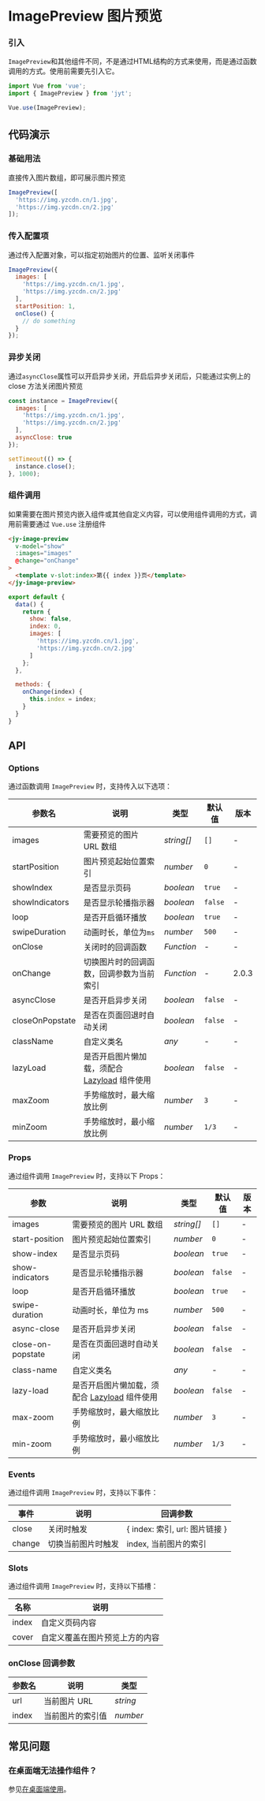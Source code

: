 # ImagePreview 图片预览

### 引入

`ImagePreview`和其他组件不同，不是通过HTML结构的方式来使用，而是通过函数调用的方式。使用前需要先引入它。

```js
import Vue from 'vue';
import { ImagePreview } from 'jyt';

Vue.use(ImagePreview);
```

## 代码演示

### 基础用法

直接传入图片数组，即可展示图片预览

```javascript
ImagePreview([
  'https://img.yzcdn.cn/1.jpg',
  'https://img.yzcdn.cn/2.jpg'
]);
```

### 传入配置项

通过传入配置对象，可以指定初始图片的位置、监听关闭事件

```javascript
ImagePreview({
  images: [
    'https://img.yzcdn.cn/1.jpg',
    'https://img.yzcdn.cn/2.jpg'
  ],
  startPosition: 1,
  onClose() {
    // do something
  }
});
```

### 异步关闭

通过`asyncClose`属性可以开启异步关闭，开启后异步关闭后，只能通过实例上的 close 方法关闭图片预览

```javascript
const instance = ImagePreview({
  images: [
    'https://img.yzcdn.cn/1.jpg',
    'https://img.yzcdn.cn/2.jpg'
  ],
  asyncClose: true
});

setTimeout(() => {
  instance.close();
}, 1000);
```

### 组件调用

如果需要在图片预览内嵌入组件或其他自定义内容，可以使用组件调用的方式，调用前需要通过 `Vue.use` 注册组件

```html
<jy-image-preview
  v-model="show"
  :images="images"
  @change="onChange"
>
  <template v-slot:index>第{{ index }}页</template>
</jy-image-preview>
```

```js
export default {
  data() {
    return {
      show: false,
      index: 0,
      images: [
        'https://img.yzcdn.cn/1.jpg',
        'https://img.yzcdn.cn/2.jpg'
      ]
    };
  },

  methods: {
    onChange(index) {
      this.index = index;
    }
  }
}
```

## API

### Options

通过函数调用 `ImagePreview` 时，支持传入以下选项：

| 参数名 | 说明 | 类型 | 默认值 | 版本 |
|------|------|------|------|------|
| images | 需要预览的图片 URL 数组 | *string[]* | `[]` | - |
| startPosition | 图片预览起始位置索引 | *number* | `0` | - |
| showIndex | 是否显示页码 | *boolean* | `true` | - |
| showIndicators | 是否显示轮播指示器 | *boolean* | `false` | - |
| loop | 是否开启循环播放 | *boolean* | `true` | - |
| swipeDuration | 动画时长，单位为`ms` | *number* | `500` | - |
| onClose | 关闭时的回调函数 | *Function* | - | - |
| onChange | 切换图片时的回调函数，回调参数为当前索引 | *Function* | - | 2.0.3 |
| asyncClose | 是否开启异步关闭 | *boolean* | `false` | - |
| closeOnPopstate | 是否在页面回退时自动关闭 | *boolean* | `false` | - |
| className | 自定义类名 | *any* | - | - |
| lazyLoad | 是否开启图片懒加载，须配合 [Lazyload](#/zh-CN/lazyload) 组件使用 | *boolean* | `false` | - |
| maxZoom | 手势缩放时，最大缩放比例 | *number* | `3` | - |
| minZoom | 手势缩放时，最小缩放比例 | *number* | `1/3` | - |

### Props

通过组件调用 `ImagePreview` 时，支持以下 Props：

| 参数 | 说明 | 类型 | 默认值 | 版本 |
|------|------|------|------|------|
| images | 需要预览的图片 URL 数组 | *string[]* | `[]` | - |
| start-position | 图片预览起始位置索引 | *number* | `0` | - |
| show-index | 是否显示页码 | *boolean* | `true` | - |
| show-indicators | 是否显示轮播指示器 | *boolean* | `false` | - |
| loop | 是否开启循环播放 | *boolean* | `true` | - |
| swipe-duration | 动画时长，单位为 ms | *number* | `500` | - |
| async-close | 是否开启异步关闭 | *boolean* | `false` | - |
| close-on-popstate | 是否在页面回退时自动关闭 | *boolean* | `false` | - |
| class-name | 自定义类名 | *any* | - | - |
| lazy-load | 是否开启图片懒加载，须配合 [Lazyload](#/zh-CN/lazyload) 组件使用 | *boolean* | `false` | - |
| max-zoom | 手势缩放时，最大缩放比例 | *number* | `3` | - |
| min-zoom | 手势缩放时，最小缩放比例 | *number* | `1/3` | - |

### Events

通过组件调用 `ImagePreview` 时，支持以下事件：

| 事件 | 说明 | 回调参数 |
|------|------|------|
| close | 关闭时触发 | { index: 索引, url: 图片链接 } |
| change | 切换当前图片时触发 | index, 当前图片的索引 |

### Slots

通过组件调用 `ImagePreview` 时，支持以下插槽：

| 名称 | 说明 |
|------|------|
| index | 自定义页码内容 |
| cover | 自定义覆盖在图片预览上方的内容 |

### onClose 回调参数

| 参数名 | 说明 | 类型 |
|------|------|------|
| url | 当前图片 URL | *string* |
| index | 当前图片的索引值 | *number* |

## 常见问题

### 在桌面端无法操作组件？

参见[在桌面端使用](#/zh-CN/quickstart#zai-zhuo-mian-duan-shi-yong)。
